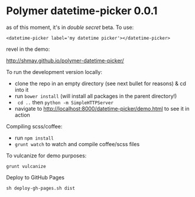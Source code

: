 Polymer datetime-picker 0.0.1
================

as of this moment, it's in *double secret* beta.  To use:

```
<datetime-picker label='my datetime picker'></datetime-picker>
```

revel in the demo:

http://shmay.github.io/polymer-datetime-picker/

To run the development version locally:

* clone the repo in an empty directory (see next bullet for reasons) & cd into it
* run `bower install` (will install all packages in the parent directory!)
* ` cd ..` then `python -m SimpleHTTPServer`
* navigate to [http://localhost:8000/datetime-picker/demo.html][1] to see it in action

Compiling scss/coffee:
* run `npm install`
* `grunt watch` to watch and compile coffee/scss files

To vulcanize for demo purposes:

    grunt vulcanize

Deploy to GitHub Pages
    
    sh deploy-gh-pages.sh dist

[1]: http://localhost:8000/datetime-picker/demo2.html
